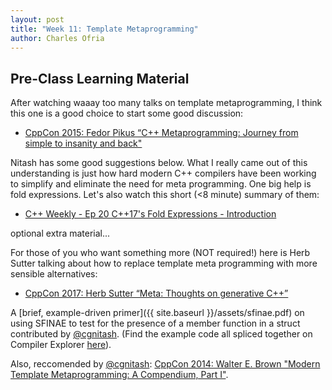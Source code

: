 ```yaml
---
layout: post
title: "Week 11: Template Metaprogramming"
author: Charles Ofria
---
```


## Pre-Class Learning Material

After watching waaay too many talks on template metaprogramming, I think this one is a good choice to start some good discussion:
* [CppCon 2015: Fedor Pikus “C++ Metaprogramming: Journey from simple to insanity and back"](https://www.youtube.com/watch?v=CZi6QqZSbFg)

Nitash has some good suggestions below.
What I really came out of this understanding is just how hard modern C++ compilers have been working to simplify and eliminate the need for meta programming.
One big help is fold expressions.
Let's also watch this short (<8 minute) summary of them:
* [C++ Weekly - Ep 20 C++17's Fold Expressions - Introduction](https://www.youtube.com/watch?v=nhk8pF_SlTk)

optional extra material...

For those of you who want something more (NOT required!) here is Herb Sutter talking about how to replace template meta programming with more sensible alternatives:
* [CppCon 2017: Herb Sutter “Meta: Thoughts on generative C++”](https://www.youtube.com/watch?v=nhk8pF_SlTk)

A [brief, example-driven primer]({{ site.baseurl }}/assets/sfinae.pdf) on using SFINAE to test for the presence of a member function in a struct contributed by [@cgnitash](https://github.com/cgnitash).
(Find the example code all spliced together on Compiler Explorer [here](https://godbolt.org/z/XbTrB8)).

Also, reccomended by [@cgnitash](https://github.com/cgnitash): [CppCon 2014: Walter E. Brown "Modern Template Metaprogramming: A Compendium, Part I"](https://www.youtube.com/watch?v=Am2is2QCvxY).

